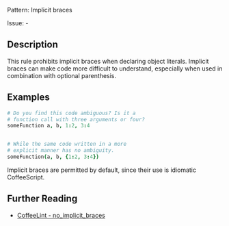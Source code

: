 Pattern: Implicit braces

Issue: -

## Description

This rule prohibits implicit braces when declaring object literals. Implicit braces can make code more difficult to understand, especially when used in combination with optional parenthesis.

## Examples

``` coffeescript
# Do you find this code ambiguous? Is it a
# function call with three arguments or four?
someFunction a, b, 1:2, 3:4


# While the same code written in a more
# explicit manner has no ambiguity.
someFunction(a, b, {1:2, 3:4})
```

Implicit braces are permitted by default, since their use is idiomatic CoffeeScript.

## Further Reading

* [CoffeeLint - no_implicit_braces](https://coffeelint.github.io/#options)